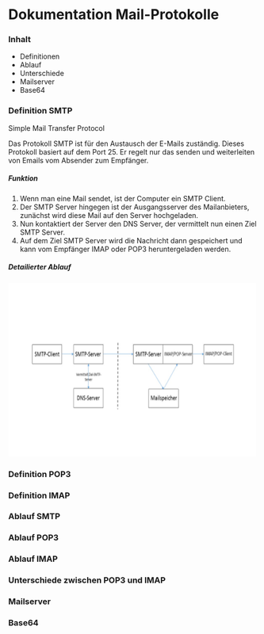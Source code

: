 # Dokumentation Mail-Protokolle

### Inhalt
* Definitionen
* Ablauf
* Unterschiede
* Mailserver
* Base64

### Definition SMTP
Simple Mail Transfer Protocol

Das Protokoll SMTP ist für den Austausch der E-Mails zuständig. Dieses Protokoll basiert auf dem Port 25. Er regelt nur das senden und weiterleiten von Emails vom Absender zum Empfänger.

##### Funktion

1. Wenn man eine Mail sendet, ist der Computer ein SMTP Client.
2.	Der SMTP Server hingegen ist der Ausgangsserver des Mailanbieters, zunächst wird diese Mail auf den Server hochgeladen.
3.	Nun kontaktiert der Server den DNS Server, der vermittelt nun einen Ziel SMTP Server.
4.	Auf dem Ziel SMTP Server wird die Nachricht dann gespeichert und kann vom Empfänger IMAP oder POP3 heruntergeladen werden.

##### Detailierter Ablauf

<img src="https://github.com/lauradubach/M239/blob/main/Ablauf%20SMTP.png" width="500" height="350">

### Definition POP3

### Definition IMAP

### Ablauf SMTP

### Ablauf POP3

### Ablauf IMAP

### Unterschiede zwischen POP3 und IMAP

### Mailserver

### Base64
